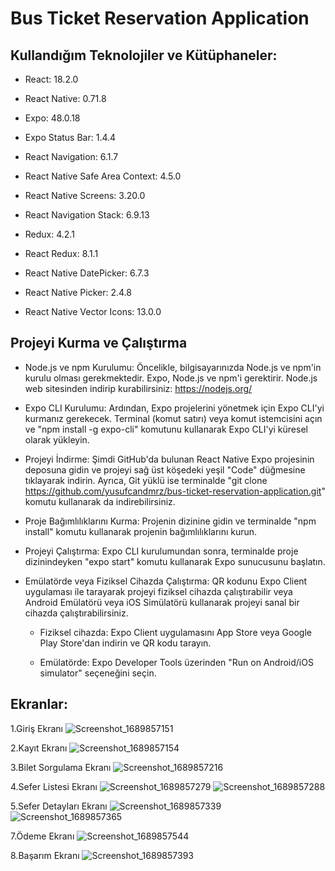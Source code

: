 # Bus Ticket Reservation Application

## Kullandığım Teknolojiler ve Kütüphaneler:

- React: 18.2.0

- React Native: 0.71.8

- Expo: 48.0.18

- Expo Status Bar: 1.4.4

- React Navigation: 6.1.7

- React Native Safe Area Context: 4.5.0

- React Native Screens: 3.20.0

- React Navigation Stack: 6.9.13

- Redux: 4.2.1

- React Redux: 8.1.1

- React Native DatePicker: 6.7.3

- React Native Picker: 2.4.8

- React Native Vector Icons: 13.0.0

## Projeyi Kurma ve Çalıştırma



- Node.js ve npm Kurulumu:
Öncelikle, bilgisayarınızda Node.js ve npm'in kurulu olması gerekmektedir. Expo, Node.js ve npm'i gerektirir. Node.js web sitesinden indirip kurabilirsiniz: https://nodejs.org/

- Expo CLI Kurulumu:
Ardından, Expo projelerini yönetmek için Expo CLI'yi kurmanız gerekecek. Terminal (komut satırı) veya komut istemcisini açın ve "npm install -g expo-cli" komutunu kullanarak Expo CLI'yi küresel olarak yükleyin.

- Projeyi İndirme:
Şimdi GitHub'da bulunan React Native Expo projesinin deposuna gidin ve projeyi sağ üst köşedeki yeşil "Code" düğmesine tıklayarak indirin. Ayrıca, Git yüklü ise terminalde "git clone https://github.com/yusufcandmrz/bus-ticket-reservation-application.git" komutu kullanarak da indirebilirsiniz.

- Proje Bağımlılıklarını Kurma:
Projenin dizinine gidin ve terminalde "npm install" komutu kullanarak projenin bağımlılıklarını kurun.

- Projeyi Çalıştırma:
Expo CLI kurulumundan sonra, terminalde proje dizinindeyken "expo start" komutu kullanarak Expo sunucusunu başlatın.

- Emülatörde veya Fiziksel Cihazda Çalıştırma:
QR kodunu Expo Client uygulaması ile tarayarak projeyi fiziksel cihazda çalıştırabilir veya Android Emülatörü veya iOS Simülatörü kullanarak projeyi sanal bir cihazda çalıştırabilirsiniz.

  - Fiziksel cihazda: Expo Client uygulamasını App Store veya Google Play Store'dan indirin ve QR kodu tarayın.

  - Emülatörde: Expo Developer Tools üzerinden "Run on Android/iOS simulator" seçeneğini seçin.


## Ekranlar:

1.Giriş Ekranı
![Screenshot_1689857151](https://github.com/yusufcandmrz/bus-ticket-reservation-application/assets/93606208/2c0b3b6f-3b00-4657-a092-1bce45dc2f57)

2.Kayıt Ekranı
![Screenshot_1689857154](https://github.com/yusufcandmrz/bus-ticket-reservation-application/assets/93606208/1d4871be-f355-4d99-b744-bfe67e8dbfd7)

3.Bilet Sorgulama Ekranı
![Screenshot_1689857216](https://github.com/yusufcandmrz/bus-ticket-reservation-application/assets/93606208/181f8cc7-29fc-487f-95fb-8c36018f830b)

4.Sefer Listesi Ekranı
![Screenshot_1689857279](https://github.com/yusufcandmrz/bus-ticket-reservation-application/assets/93606208/63292ae0-636b-4fd1-9174-427026f32473)
![Screenshot_1689857288](https://github.com/yusufcandmrz/bus-ticket-reservation-application/assets/93606208/60b6ff4d-a7bd-4f29-9df9-b086f12dad64)

5.Sefer Detayları Ekranı
![Screenshot_1689857339](https://github.com/yusufcandmrz/bus-ticket-reservation-application/assets/93606208/1edb5a09-9ae1-42f3-bf09-1c3df2527510)
![Screenshot_1689857365](https://github.com/yusufcandmrz/bus-ticket-reservation-application/assets/93606208/7552d4dc-cdfb-464f-97de-4d37092878e6)

7.Ödeme Ekranı
![Screenshot_1689857544](https://github.com/yusufcandmrz/bus-ticket-reservation-application/assets/93606208/6c6719f7-ddd8-41dc-aa6c-e3d32d959d90)

8.Başarım Ekranı
![Screenshot_1689857393](https://github.com/yusufcandmrz/bus-ticket-reservation-application/assets/93606208/957326e0-abe7-4e7a-b168-ff7b90e3a500)
